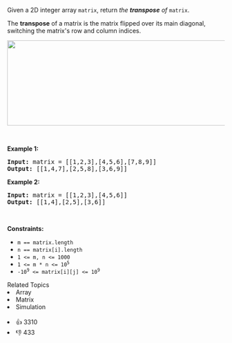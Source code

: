 <p>Given a 2D integer array <code>matrix</code>, return <em>the <strong>transpose</strong> of</em> <code>matrix</code>.</p>

<p>The <strong>transpose</strong> of a matrix is the matrix flipped over its main diagonal, switching the matrix's row and column indices.</p>

<p><img alt="" src="https://assets.leetcode.com/uploads/2021/02/10/hint_transpose.png" style="width: 600px; height: 197px;" /></p>

<p>&nbsp;</p> 
<p><strong class="example">Example 1:</strong></p>

<pre>
<strong>Input:</strong> matrix = [[1,2,3],[4,5,6],[7,8,9]]
<strong>Output:</strong> [[1,4,7],[2,5,8],[3,6,9]]
</pre>

<p><strong class="example">Example 2:</strong></p>

<pre>
<strong>Input:</strong> matrix = [[1,2,3],[4,5,6]]
<strong>Output:</strong> [[1,4],[2,5],[3,6]]
</pre>

<p>&nbsp;</p> 
<p><strong>Constraints:</strong></p>

<ul> 
 <li><code>m == matrix.length</code></li> 
 <li><code>n == matrix[i].length</code></li> 
 <li><code>1 &lt;= m, n &lt;= 1000</code></li> 
 <li><code>1 &lt;= m * n &lt;= 10<sup>5</sup></code></li> 
 <li><code>-10<sup>9</sup> &lt;= matrix[i][j] &lt;= 10<sup>9</sup></code></li> 
</ul>

<div><div>Related Topics</div><div><li>Array</li><li>Matrix</li><li>Simulation</li></div></div><br><div><li>👍 3310</li><li>👎 433</li></div>